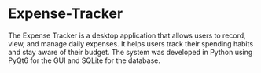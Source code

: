 # Expense-Tracker
The Expense Tracker is a desktop application that allows users to record, view, and manage daily expenses. It helps users track their spending habits and stay aware of their budget. The system was developed in Python using PyQt6 for the GUI and SQLite for the database.
